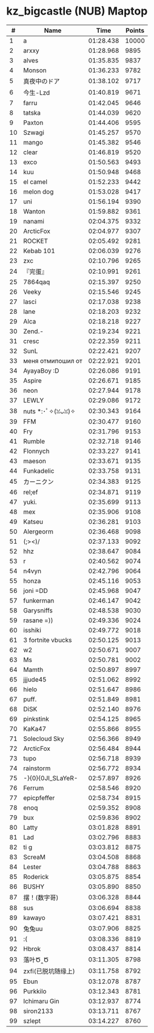 # kz_bigcastle (NUB) Maptop

|  # | Name | Time | Points |
|-------------- | -------------- | -------------- | -------------- | 
| 1 | a | 01:28.438 | 10000 | 
| 2 | arxxy | 01:28.968 | 9895 | 
| 3 | alves | 01:35.835 | 9837 | 
| 4 | Monson | 01:36.233 | 9782 | 
| 5 | 真夜中のドア | 01:38.102 | 9717 | 
| 6 | 今生-Lzd | 01:40.819 | 9671 | 
| 7 | farru | 01:42.045 | 9646 | 
| 8 | tatska | 01:44.039 | 9620 | 
| 9 | Paxton | 01:44.406 | 9595 | 
| 10 | Szwagi | 01:45.257 | 9570 | 
| 11 | mango | 01:45.382 | 9546 | 
| 12 | clear | 01:46.819 | 9520 | 
| 13 | exco | 01:50.563 | 9493 | 
| 14 | kuu | 01:50.948 | 9468 | 
| 15 | el camel | 01:52.233 | 9442 | 
| 16 | melon dog | 01:53.028 | 9417 | 
| 17 | uni | 01:56.194 | 9390 | 
| 18 | Wanton | 01:59.882 | 9361 | 
| 19 | nanami | 02:04.375 | 9332 | 
| 20 | ArcticFox | 02:04.977 | 9307 | 
| 21 | ROCKET | 02:05.492 | 9281 | 
| 22 | Kebab 101 | 02:06.039 | 9276 | 
| 23 | zxc | 02:10.796 | 9265 | 
| 24 | 『完蛋』 | 02:10.991 | 9261 | 
| 25 | 7864qaq | 02:15.397 | 9250 | 
| 26 | Veeky | 02:15.546 | 9245 | 
| 27 | lasci | 02:17.038 | 9238 | 
| 28 | lane | 02:18.203 | 9232 | 
| 29 | Alca | 02:18.218 | 9227 | 
| 30 | Zend.- | 02:19.234 | 9221 | 
| 31 | cresc | 02:22.359 | 9211 | 
| 32 | SunL | 02:22.421 | 9207 | 
| 33 | меня отмипошил от | 02:22.921 | 9201 | 
| 34 | AyayaBoy :D | 02:26.086 | 9191 | 
| 35 | Aspire | 02:26.671 | 9185 | 
| 36 | neon | 02:27.944 | 9178 | 
| 37 | LEWLY | 02:29.086 | 9172 | 
| 38 | nuts *:･ﾟ✧(ꈍᴗꈍ)✧ | 02:30.343 | 9164 | 
| 39 | FFM | 02:30.477 | 9160 | 
| 40 | Fry | 02:31.796 | 9153 | 
| 41 | Rumble | 02:32.718 | 9146 | 
| 42 | Flonnych | 02:33.227 | 9141 | 
| 43 | maeson | 02:33.671 | 9135 | 
| 44 | Funkadelic | 02:33.758 | 9131 | 
| 45 | カーニクン | 02:34.383 | 9125 | 
| 46 | rel;ef | 02:34.871 | 9119 | 
| 47 | yuki. | 02:35.699 | 9113 | 
| 48 | mex | 02:35.906 | 9108 | 
| 49 | Katseu | 02:36.281 | 9103 | 
| 50 | Alergeorm | 02:36.468 | 9098 | 
| 51 | (;><)/ | 02:37.133 | 9092 | 
| 52 | hhz | 02:38.647 | 9084 | 
| 53 | r | 02:40.562 | 9074 | 
| 54 | n4vyn | 02:42.796 | 9064 | 
| 55 | honza | 02:45.116 | 9053 | 
| 56 | joni =DD | 02:45.968 | 9047 | 
| 57 | funkerman | 02:46.147 | 9042 | 
| 58 | Garysniffs | 02:48.538 | 9030 | 
| 59 | rasane =)) | 02:49.336 | 9024 | 
| 60 | isshiki | 02:49.772 | 9018 | 
| 61 | 3 fortnite vbucks | 02:50.125 | 9013 | 
| 62 | w2 | 02:50.671 | 9007 | 
| 63 | Ms | 02:50.781 | 9002 | 
| 64 | Mamth | 02:50.897 | 8997 | 
| 65 | jjjude45 | 02:51.062 | 8992 | 
| 66 | hielo | 02:51.647 | 8986 | 
| 67 | puff. | 02:51.849 | 8981 | 
| 68 | DiSK | 02:52.140 | 8976 | 
| 69 | pinkstink | 02:54.125 | 8965 | 
| 70 | KaKa47 | 02:55.866 | 8955 | 
| 71 | Solecloud Sky | 02:56.366 | 8949 | 
| 72 | ArcticFox | 02:56.484 | 8944 | 
| 73 | tupo | 02:56.718 | 8939 | 
| 74 | rainstorm | 02:56.772 | 8934 | 
| 75 | -}{0}{0JI_SLaYeR- | 02:57.897 | 8926 | 
| 76 | Ferrum | 02:58.546 | 8920 | 
| 77 | epicpfeffer | 02:58.734 | 8915 | 
| 78 | enoq | 02:59.352 | 8908 | 
| 79 | bux | 02:59.836 | 8902 | 
| 80 | Latty | 03:01.828 | 8891 | 
| 81 | Lad | 03:02.796 | 8883 | 
| 82 | ti g | 03:03.812 | 8875 | 
| 83 | ScreaM | 03:04.508 | 8868 | 
| 84 | Lester | 03:04.788 | 8863 | 
| 85 | Roderick | 03:05.875 | 8854 | 
| 86 | BUSHY | 03:05.890 | 8850 | 
| 87 | 摆！(数字哥) | 03:06.328 | 8844 | 
| 88 | sus | 03:06.694 | 8838 | 
| 89 | kawayo | 03:07.421 | 8831 | 
| 90 | 兔兔uu | 03:07.906 | 8825 | 
| 91 | :( | 03:08.336 | 8819 | 
| 92 | Hbrok | 03:08.437 | 8814 | 
| 93 | 落叶Ծ‸Ծ | 03:11.305 | 8798 | 
| 94 | zxfi(已脱坑随缘上) | 03:11.758 | 8792 | 
| 95 | Ebun | 03:12.078 | 8787 | 
| 96 | Purkkilo | 03:12.343 | 8781 | 
| 97 | Ichimaru Gin | 03:12.937 | 8774 | 
| 98 | siron2133 | 03:13.711 | 8767 | 
| 99 | szlept | 03:14.227 | 8760 | 

